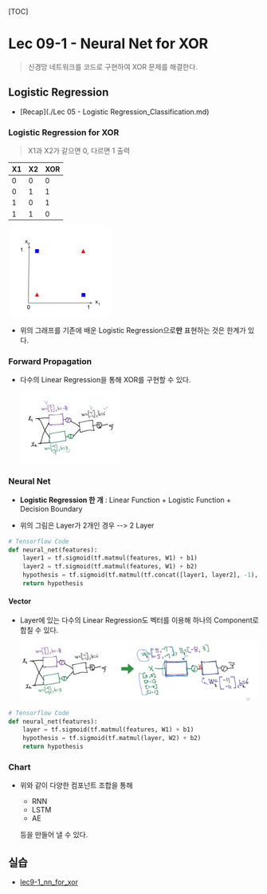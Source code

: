 [TOC]
# Lec 09-1 - Neural Net for XOR
> 신경망 네트워크를 코드로 구현하여 XOR 문제를 해결한다.
## Logistic Regression
- [Recap](./Lec 05 - Logistic Regression_Classification.md)

### Logistic Regression for XOR

> X1과 X2가 같으면 0, 다르면 1 출력

| X1   | X2   | XOR  |
| ---- | ---- | ---- |
| 0    | 0    | 0    |
| 0    | 1    | 1    |
| 1    | 0    | 1    |
| 1    | 1    | 0    |

![2-9-1_XOR_graph](../MDImage/2-9-1_XOR_graph.PNG)

- 위의 그래프를 기존에 배운 Logistic Regression으로**만** 표현하는 것은 한계가 있다.

### Forward Propagation

- 다수의 Linear Regression을 통해 XOR를 구현할 수 있다.

  ![2-9-1_XOR_forward_propagation](../MDImage/2-9-1_XOR_forward_propagation.PNG)

### Neural Net

- **Logistic Regression 한 개** : Linear Function + Logistic Function + Decision Boundary

- 위의 그림은 Layer가 2개인 경우 --> 2 Layer

```python
# Tensorflow Code
def neural_net(features):
    layer1 = tf.sigmoid(tf.matmul(features, W1) + b1)
    layer2 = tf.sigmoid(tf.matmul(features, W1) + b2)
    hypothesis = tf.sigmoid(tf.matmul(tf.concat([layer1, layer2], -1), W3) + b3)
    return hypothesis
```

#### Vector

- Layer에 있는 다수의 Linear Regression도 벡터를 이용해 하나의 Component로 합칠 수 있다.

  ![2-9-1_XOR_nn_vector](../MDImage/2-9-1_XOR_nn_vector.PNG)

```python
# Tensorflow Code
def neural_net(features):
    layer = tf.sigmoid(tf.matmul(features, W1) + b1)
    hypothesis = tf.sigmoid(tf.matmul(layer, W2) + b2)
    return hypothesis
```

### Chart

- 위와 같이 다양한 컴포넌트 조합을 통해

  - RNN
  - LSTM
  - AE

  등을 만들어 낼 수 있다.

## 실습

- [lec9-1_nn_for_xor](./practice/lec9-1_nn_for_xor.ipynb)
